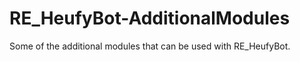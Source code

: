 RE_HeufyBot-AdditionalModules
=============================

Some of the additional modules that can be used with RE_HeufyBot.
